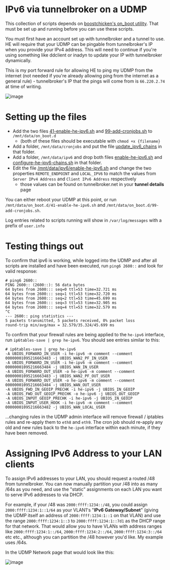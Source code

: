 # IPv6 via tunnelbroker on a UDMP

This collection of scripts depends on [boostchicken's on_boot utility](https://github.com/boostchicken-dev/udm-utilities/blob/master/on-boot-script/README.md). That must be set up and running before you can use these scripts.

You must first have an account set up with tunnelbroker and a tunnel to use. HE will require that your UDMP can be pingable from tunnelbroker's IP when you provide your IPv4 address. This will need to continue if you're using something like ddclient or inadyn to update your IP with tunnelbroker dynamically.

This is my port forward rule for allowing HE to ping my UDMP from the internet (not needed if you're already allowing ping from the internet as a general rule) - tunnelbroker's IP that the pings will come from is `66.220.2.74` at time of writing.

![image](https://user-images.githubusercontent.com/17893990/162670587-27812c6c-3259-4eaf-a1a4-19284b65957b.png)

# Setting up the files

* Add the two files [41-enable-he-ipv6.sh](mnt/data/on_boot.d/41-enable-he-ipv6.sh) and [99-add-cronjobs.sh](mnt/data/on_boot.d/99-add-cronjobs.sh) to `/mnt/data/on_boot.d` 
  * (both of these files should be executable with `chmod +x {filename}`
* Add a folder, `/mnt/data/cronjobs` and put the file [update_ipv6_chains](mnt/data/cronjobs/update_ipv6_chains) in that folder.
* Add a folder, `/mnt/data/ipv6` and drop both files [enable-he-ipv6.sh](/mnt/data/ipv6/enable-he-ipv6.sh) and [configure-he-ipv6-chains.sh](/mnt/data/ipv6/configure-he-ipv6-chains.sh) in that folder.
* Edit the file [/mnt/data/ipv6/enable-he-ipv6.sh](/mnt/data/ipv6/enable-he-ipv6.sh) and change the two properties `REMOTE_ENDPOINT` and `LOCAL_IPV6` to match the values from `Server IPv4 Address` and `Client IPv6 Address` respectively
  * those values can be found on tunnelbroker.net in your **tunnel details** page

You can either reboot your UDMP at this point, or run `/mnt/data/on_boot.d/41-enable-he-ipv6.sh` and `/mnt/data/on_boot.d/99-add-cronjobs.sh`. 

Log entries related to scripts running will show in `/var/log/messages` with a prefix of `user.info`

# Testing things out

To confirm that ipv6 is working, while logged into the UDMP and after all scripts are installed and have been executed, run `ping6 2600::` and look for valid response:
```
# ping6 2600::
PING 2600:: (2600::): 56 data bytes
64 bytes from 2600::: seq=0 ttl=53 time=32.721 ms
64 bytes from 2600::: seq=1 ttl=53 time=32.720 ms
64 bytes from 2600::: seq=2 ttl=53 time=45.699 ms
64 bytes from 2600::: seq=3 ttl=53 time=32.905 ms
64 bytes from 2600::: seq=4 ttl=53 time=32.579 ms
^C
--- 2600:: ping statistics ---
5 packets transmitted, 5 packets received, 0% packet loss
round-trip min/avg/max = 32.579/35.324/45.699 ms
```

To confirm that your firewall rules are being applied to the `he-ipv6` interface, run `ip6tables-save | grep he-ipv6`. You should see entries similar to this:
```
# ip6tables-save | grep he-ipv6
-A UBIOS_FORWARD_IN_USER -i he-ipv6 -m comment --comment 00000001095216663483 -j UBIOS_WAN2_PF_IN_USER
-A UBIOS_FORWARD_IN_USER -i he-ipv6 -m comment --comment 00000001095216663484 -j UBIOS_WAN_IN_USER
-A UBIOS_FORWARD_OUT_USER -o he-ipv6 -m comment --comment 00000001095216663483 -j UBIOS_WAN2_PF_OUT_USER
-A UBIOS_FORWARD_OUT_USER -o he-ipv6 -m comment --comment 00000001095216663484 -j UBIOS_WAN_OUT_USER
-A UBIOS_FWD_IN_GEOIP_PRECHK -i he-ipv6 -j UBIOS_IN_GEOIP
-A UBIOS_FWD_OUT_GEOIP_PRECHK -o he-ipv6 -j UBIOS_OUT_GEOIP
-A UBIOS_INPUT_GEOIP_PRECHK -i he-ipv6 -j UBIOS_IN_GEOIP
-A UBIOS_INPUT_USER_HOOK -i he-ipv6 -m comment --comment 00000001095216663482 -j UBIOS_WAN_LOCAL_USER
```

...changing rules in the UDMP admin interface will remove firewall / iptables rules and re-apply them to `eth8` and `eth9`. The cron job should re-apply any old and new rules back to the `he-ipv6` interface within each minute, if they have been removed.

# Assigning IPv6 Address to your LAN clients

To assign IPv6 addresses to your LAN, you should request a routed /48 from tunnelbroker. You can now manually partition your /48 into as many /64s as you need, and use the "static" assignments on each LAN you want to serve IPv6 addresses to via DHCP.

For example, if your /48 was `2000:ffff:1234::/48`, you could assign `2000:ffff:1234:1::1/64` as your VLAN1's "**IPv6 Gateway/Subnet**" (giving the UDMP itself an address of `2000:ffff:1234:1::1` on that VLAN) and use the range `2000:ffff:1234:1::3` to `2000:ffff:1234:1::7d1` as the DHCP range for that network. That would allow you to have VLANs with address ranges like `2000:ffff:1234:1::/64`, `2000:ffff:1234:2::/64`, `2000:ffff:1234:3::/64` etc etc., although you can partition the /48 however you'd like. My example uses /64s.

In the UDMP Network page that would look like this:

![image](https://user-images.githubusercontent.com/17893990/162674285-a84787d6-853e-4b5d-94d4-8d26065d517a.png)

